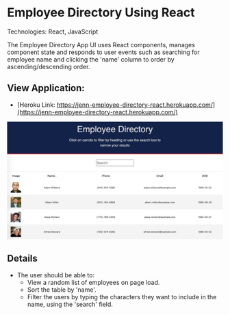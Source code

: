 # Employee Directory Using React

Technologies: React, JavaScript

The Employee Directory App UI uses React components, manages component state and responds to user events such as searching for employee name and clicking the 'name' column to order by ascending/descending order.

## View Application:

* [Heroku Link: https://jenn-employee-directory-react.herokuapp.com/](https://jenn-employee-directory-react.herokuapp.com/)
<img src ="./images/employee-directory.png" alt="employee directory using React">

## Details

* The user should be able to:
  * View a random list of employees on page load.
  * Sort the table by 'name'.
  * Filter the users by typing the characters they want to include in the name, using the 'search' field.
